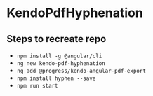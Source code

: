 # KendoPdfHyphenation

## Steps to recreate repo

- `npm install -g @angular/cli`
- `ng new kendo-pdf-hyphenation`
- `ng add @progress/kendo-angular-pdf-export`
- `npm install hyphen --save`
- `npm run start`
